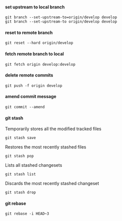 #### set upstream to local branch

```
git branch --set-upstream-to=origin/develop develop
git branch --set-upstream-to origin/develop develop
```

#### reset to remote branch

```
git reset --hard origin/develop
```

#### fetch remote branch to local

```
git fetch origin develop:develop
```

#### delete remote commits

```
git push -f origin develop
```

#### amend commit message

```
git commit --amend
```

#### git stash

Temporarily stores all the modified tracked files

```
git stash save
```

Restores the most recently stashed files

```
git stash pop
```

Lists all stashed changesets

```
git stash list
```

Discards the most recently stashed changeset

```
git stash drop
```

#### git rebase

```
git rebase -i HEAD~3
```
